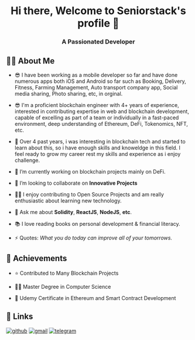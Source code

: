 <!--
**seniorstack007/seniorstack007** is a ✨ _special_ ✨ repository because its `README.md` (this file) appears on your GitHub profile.

Here are some ideas to get you started:

- 🔭 I’m currently working on ...
- 🌱 I’m currently learning ...
- 👯 I’m looking to collaborate on ...
- 🤔 I’m looking for help with ...
- 💬 Ask me about ...
- 📫 How to reach me: ...
- 😄 Pronouns: ...
- ⚡ Fun fact: ...
-->
<h1 align="center">Hi there, Welcome to Seniorstack's profile 👋</h1>
<h3 align="center">A Passionated Developer</h3>

## 🕵️‍♂️ About Me
- 😎 I have been working as a mobile developer so far and have done numerous apps both iOS and Android so far such as Booking, Delivery, Fitness, Farming Management, Auto transport company app, Social media sharing, Photo sharing, etc, in orginal.
- 😎 I'm a proficient blockchain engineer with 4+ years of experience, interested in contributing expertise in web and blockchain development, capable of excelling as part of a team or individually in a fast-paced environment, deep understanding of Ethereum, DeFi, Tokenomics, NFT, etc.
- 👯 Over 4 past years, i was interesting in blockchain tech and started to learn about this, so i have enough skills and knoweldge in this field.
I feel ready to grow my career rest my skills and experience as i enjoy challenge.

- 🔭 I’m currently working on blockchain projects mainly on DeFi.

- 👯 I’m looking to collaborate on **Innovative Projects**

- 👨‍💻 I enjoy contributing to Open Source Projects and am really enthusiastic about learning new technology. 

- 💬 Ask me about **Solidity**, **ReactJS**, **NodeJS**, **etc**.

- 📚 I love reading books on personal development & financial literacy. 

- ⚡ Quotes: *What you do today can improve all of your tomorrows.*

## 🚀 Achievements
- ⭐ Contributed to Many Blockchain Projects

- 👨‍🎓 Master Degree in Computer Science

- 🥇 Udemy Certificate in Ethereum and Smart Contract Development

## 🔗 Links

[![github](https://img.shields.io/badge/GitHub-000000?style=for-the-badge&logo=GitHub&logoColor=white)](https://github.com/seniorstack007)
[![gmail](https://img.shields.io/badge/Gmail-D14836?style=for-the-badge&logo=Gmail&logoColor=white)](mailto:seniorstack007@gmail.com)
[![telegram](https://img.shields.io/badge/Telegram-0077B5?style=for-the-badge&logo=Telegram&logoColor=white)](https://t.me/PinkyVaio)
<!-- [![linked-in](https://img.shields.io/badge/Linked_In-E4405F?style=for-the-badge&logo=LinkedIn&logoColor=white)](https://www.linkedin.com/in/blake-lin-aaa876203/) -->
